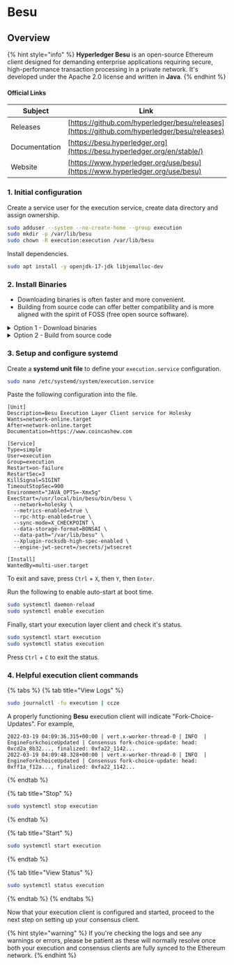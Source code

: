 # Besu

## Overview

{% hint style="info" %}
**Hyperledger Besu** is an open-source Ethereum client designed for demanding enterprise applications requiring secure, high-performance transaction processing in a private network. It's developed under the Apache 2.0 license and written in **Java**.
{% endhint %}

#### Official Links

| Subject       | Link                                                                                         |
| ------------- | -------------------------------------------------------------------------------------------- |
| Releases      | [https://github.com/hyperledger/besu/releases](https://github.com/hyperledger/besu/releases) |
| Documentation | [https://besu.hyperledger.org](https://besu.hyperledger.org/en/stable/)                      |
| Website       | [https://www.hyperledger.org/use/besu](https://www.hyperledger.org/use/besu)                 |

### 1. Initial configuration

Create a service user for the execution service, create data directory and assign ownership.

```bash
sudo adduser --system --no-create-home --group execution
sudo mkdir -p /var/lib/besu
sudo chown -R execution:execution /var/lib/besu
```

Install dependencies.

```bash
sudo apt install -y openjdk-17-jdk libjemalloc-dev
```

### 2. Install Binaries

* Downloading binaries is often faster and more convenient.
* Building from source code can offer better compatibility and is more aligned with the spirit of FOSS (free open source software).

<details>

<summary>Option 1 - Download binaries</summary>

Run the following to automatically download the latest linux release, un-tar and cleanup.

```bash
RELEASE_URL="https://api.github.com/repos/hyperledger/besu/releases/latest"
FILE="https://hyperledger.jfrog.io/artifactory/besu-binaries/besu/[a-zA-Z0-9./?=_%:-]*.tar.gz"
BINARIES_URL="$(curl -s $RELEASE_URL | grep -Eo $FILE)"

echo Downloading URL: $BINARIES_URL

cd $HOME
wget -O besu.tar.gz $BINARIES_URL
tar -xzvf besu.tar.gz -C $HOME
rm besu.tar.gz
sudo mv $HOME/besu-* besu
```

Install the binaries.

<pre class="language-bash"><code class="lang-bash"><strong>sudo mv $HOME/besu /usr/local/bin/besu
</strong></code></pre>

</details>

<details>

<summary>Option 2 - Build from source code</summary>

Build the binaries.

```bash
mkdir -p ~/git
cd ~/git
# Clone the repo
git clone https://github.com/hyperledger/besu.git
cd besu
# Get new tags
git fetch --tags
# Get latest tag name
latestTag=$(git describe --tags `git rev-list --tags --max-count=1`)
# Checkout latest tag
git checkout $latestTag
# Build
./gradlew installDist
```

Verify Besu was properly built by checking the version.

```shell
./build/install/besu/bin/besu --version
```

Sample output of a compatible version.

```
besu/v23.4.0/linux-x86_64/openjdk-java-17
```

Install the binaries.

<pre class="language-shell"><code class="lang-shell"><strong>sudo cp -a $HOME/git/besu/build/install/besu /usr/local/bin/besu
</strong></code></pre>

</details>

### **3. Setup and configure systemd**

Create a **systemd unit file** to define your `execution.service` configuration.

```bash
sudo nano /etc/systemd/system/execution.service
```

Paste the following configuration into the file.

```shell
[Unit]
Description=Besu Execution Layer Client service for Holesky
Wants=network-online.target
After=network-online.target
Documentation=https://www.coincashew.com

[Service]
Type=simple
User=execution
Group=execution
Restart=on-failure
RestartSec=3
KillSignal=SIGINT
TimeoutStopSec=900
Environment="JAVA_OPTS=-Xmx5g"
ExecStart=/usr/local/bin/besu/bin/besu \
  --network=holesky \
  --metrics-enabled=true \
  --rpc-http-enabled=true \
  --sync-mode=X_CHECKPOINT \
  --data-storage-format=BONSAI \
  --data-path="/var/lib/besu" \
  --Xplugin-rocksdb-high-spec-enabled \
  --engine-jwt-secret=/secrets/jwtsecret
  
[Install]
WantedBy=multi-user.target
```

To exit and save, press `Ctrl` + `X`, then `Y`, then `Enter`.

Run the following to enable auto-start at boot time.

```bash
sudo systemctl daemon-reload
sudo systemctl enable execution
```

Finally, start your execution layer client and check it's status.

```bash
sudo systemctl start execution
sudo systemctl status execution
```

Press `Ctrl` + `C` to exit the status.

### 4. Helpful execution client commands

{% tabs %}
{% tab title="View Logs" %}
```bash
sudo journalctl -fu execution | ccze
```

A properly functioning **Besu** execution client will indicate "Fork-Choice-Updates". For example,

```
2022-03-19 04:09:36.315+00:00 | vert.x-worker-thread-0 | INFO  | EngineForkchoiceUpdated | Consensus fork-choice-update: head: 0xcd2a_8b32..., finalized: 0xfa22_1142...
2022-03-19 04:09:48.328+00:00 | vert.x-worker-thread-0 | INFO  | EngineForkchoiceUpdated | Consensus fork-choice-update: head: 0xff1a_f12a..., finalized: 0xfa22_1142...
```
{% endtab %}

{% tab title="Stop" %}
```bash
sudo systemctl stop execution
```
{% endtab %}

{% tab title="Start" %}
```bash
sudo systemctl start execution
```
{% endtab %}

{% tab title="View Status" %}
```bash
sudo systemctl status execution
```
{% endtab %}
{% endtabs %}

Now that your execution client is configured and started, proceed to the next step on setting up your consensus client.

{% hint style="warning" %}
If you're checking the logs and see any warnings or errors, please be patient as these will normally resolve once both your execution and consensus clients are fully synced to the Ethereum network.
{% endhint %}
